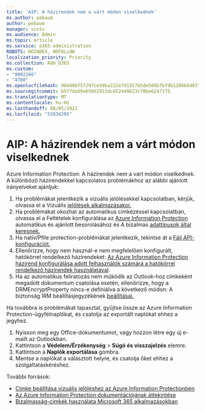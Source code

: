 ```yaml
---
title: 'AIP: A házirendek nem a várt módon viselkednek'
ms.author: pebaum
author: pebaum
manager: scotv
ms.audience: Admin
ms.topic: article
ms.service: o365-administration
ROBOTS: NOINDEX, NOFOLLOW
localization_priority: Priority
ms.collection: Adm_O365
ms.custom:
- "9002266"
- "4780"
ms.openlocfilehash: 90448bf57297ce59ba222efd1927b5de588bfbfdb1206b6403764d7f43fed690
ms.sourcegitcommit: b5f7da89a650d2915dc652449623c78be6247175
ms.translationtype: MT
ms.contentlocale: hu-HU
ms.lasthandoff: 08/05/2021
ms.locfileid: "53934295"
---
```

# <a name="aip-policies-not-behaving-as-expected"></a>AIP: A házirendek nem a várt módon viselkednek

Azure Information Protection: A házirendek nem a várt módon viselkednek. A különböző házirendekkel kapcsolatos problémákhoz az alábbi ajánlott irányelveket ajánljuk:

1. Ha problémákat jelentkezik a vizuális jelölésekkel kapcsolatban, kérjük, olvassa el a Vizuális [jelölések alkalmazásakor.](https://docs.microsoft.com/azure/information-protection/configure-policy-markings#when-visual-markings-are-applied)
2. Ha problémákat okozhat az automatikus címkézéssel kapcsolatban, olvassa el a Feltételek konfigurálása az [Azure Information Protection](https://docs.microsoft.com/azure/information-protection/configure-policy-classification) automatikus és ajánlott besorolásához és A bizalmas [adattípusok által keresnek.](https://docs.microsoft.com/microsoft-365/compliance/sensitive-information-type-entity-definitions)
3. Ha natív/Pfile protection-problémákat jelentkezik, tekintse át a [Fájl API-konfigurációt.](https://docs.microsoft.com/azure/information-protection/develop/file-api-configuration)
4. Ellenőrizze, hogy nem használ-e nem megfelelően konfigurált, hatókörrel rendelkező házirendeket: [Az Azure Information Protection házirend konfigurálása adott felhasználók számára a hatókörrel rendelkező házirendek használatával](https://docs.microsoft.com/azure/information-protection/configure-policy-scope).
5. Ha az automatikus feliratozás nem működik az Outlook-hoz címkeként megadott dokumentum csatolása esetén, ellenőrizze, hogy a DRMEncryptProperty nincs-e definiálva a következő módon: A biztonság IRM beállításjegyzékének [beállításai.](https://docs.microsoft.com/deployoffice/security/protect-sensitive-messages-and-documents-by-using-irm-in-office#office-2016-irm-registry-key-options)

Ha továbbra is problémákat tapasztal, gyűjtse össze az Azure Information Protection-ügyfélnaplókat, és csatolja az exportált naplókat ehhez a jegyhez.

1. Nyisson meg egy Office-dokumentumot, vagy hozzon létre egy új e-mailt az Outlookban.
2. Kattintson a **Védelem/Érzékenység** > **Súgó és visszajelzés** elemre.
3. Kattintson a **Naplók exportálása** gombra.
4. Mentse a naplókat a választott helyre, és csatolja őket ehhez a szolgáltatáskéréshez.

További források:

- [Címke beállítása vizuális jelöléshez az Azure Information Protectionben](https://docs.microsoft.com/azure/information-protection/configure-policy-markings)
- [Az Azure Information Protection dokumentációjának áttekintése](https://docs.microsoft.com/azure/information-protection/what-is-information-protection)
- [Bizalmasság-címkék használata Microsoft 365 alkalmazásokban](https://docs.microsoft.com/microsoft-365/compliance/sensitivity-labels-office-apps)

